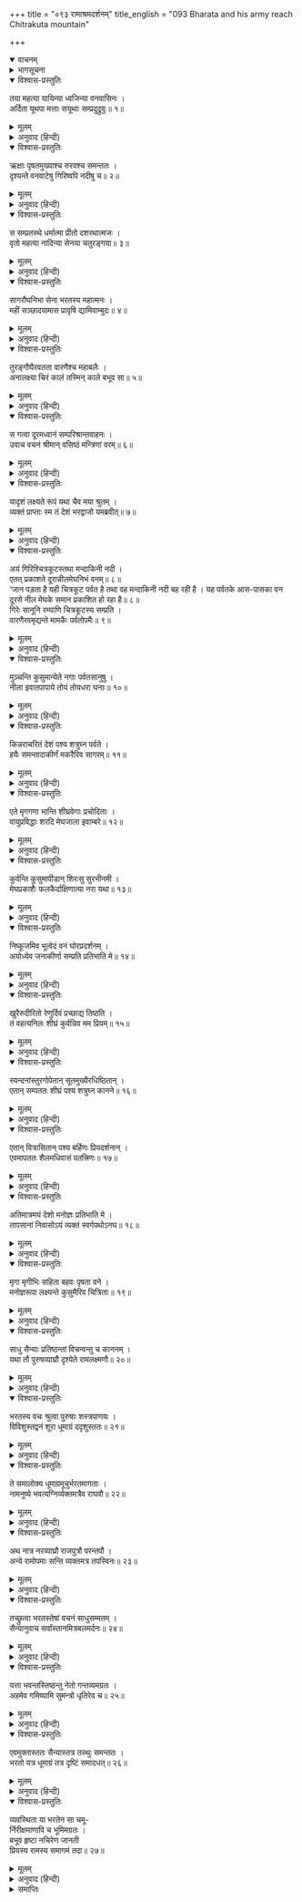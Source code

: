 +++
title = "०९३ रामाश्रमदर्शनम्"
title_english = "093 Bharata and his army reach Chitrakuta mountain"

+++
<details open><summary>वाचनम्</summary>
<div caption="श्रीराम-हरिसीताराममूर्ति-घनपाठिभ्यां वचनम्" class="audioEmbed" src="https://archive.org/download/Ramayana-recitation-Sriram-harisItArAmamUrti-Ghanapaati-v2/Kanda_2/Kanda_2_AYK-093-Rama_Shrama_Darshanam.mp3"></div>
</details>

<details><summary>भागसूचना</summary>

93. सेनासहित भरतकी चित्रकूट-यात्राका वर्णन
</details>

<details open><summary>विश्वास-प्रस्तुतिः</summary>

तया महत्या यायिन्या ध्वजिन्या वनवासिनः ।  
अर्दिता यूथपा मत्ताः सयूथाः सम्प्रदुद्रुवुः॥ १॥
</details>

<details><summary>मूलम्</summary>

तया महत्या यायिन्या ध्वजिन्या वनवासिनः ।  
अर्दिता यूथपा मत्ताः सयूथाः सम्प्रदुद्रुवुः॥ १॥
</details>

<details><summary>अनुवाद (हिन्दी)</summary>

यात्रा करनेवाली उस विशाल वाहिनीसे पीड़ित हो वनवासी यूथपति मतवाले हाथी आदि अपने यूथोंके साथ भाग चले॥ १॥
</details>

<details open><summary>विश्वास-प्रस्तुतिः</summary>

ऋक्षाः पृषतमुख्याश्च रुरवश्च समन्ततः ।  
दृश्यन्ते वनवाटेषु गिरिष्वपि नदीषु च॥ २॥
</details>

<details><summary>मूलम्</summary>

ऋक्षाः पृषतमुख्याश्च रुरवश्च समन्ततः ।  
दृश्यन्ते वनवाटेषु गिरिष्वपि नदीषु च॥ २॥
</details>

<details><summary>अनुवाद (हिन्दी)</summary>

रीछ, चितकबरे मृग तथा रुरु नामक मृग वनप्रदेशोंमें, पर्वतोंमें और नदियोंके तटोंपर चारों ओर उस सेनासे पीड़ित दिखायी देते थे॥ २॥
</details>

<details open><summary>विश्वास-प्रस्तुतिः</summary>

स सम्प्रतस्थे धर्मात्मा प्रीतो दशरथात्मजः ।  
वृतो महत्या नादिन्या सेनया चतुरङ्गया॥ ३॥
</details>

<details><summary>मूलम्</summary>

स सम्प्रतस्थे धर्मात्मा प्रीतो दशरथात्मजः ।  
वृतो महत्या नादिन्या सेनया चतुरङ्गया॥ ३॥
</details>

<details><summary>अनुवाद (हिन्दी)</summary>

महान् कोलाहल करनेवाली उस विशाल चतुरंगिणी सेनासे घिरे हुए धर्मात्मा दशरथनन्दन भरत बड़ी प्रसन्नताके साथ यात्रा कर रहे थे॥ ३॥
</details>

<details open><summary>विश्वास-प्रस्तुतिः</summary>

सागरौघनिभा सेना भरतस्य महात्मनः ।  
महीं सञ्छादयामास प्रावृषि द्यामिवाम्बुदः॥ ४॥
</details>

<details><summary>मूलम्</summary>

सागरौघनिभा सेना भरतस्य महात्मनः ।  
महीं सञ्छादयामास प्रावृषि द्यामिवाम्बुदः॥ ४॥
</details>

<details><summary>अनुवाद (हिन्दी)</summary>

जैसे वर्षा-ऋतुमें मेघोंकी घटा आकाशको ढकलेती है, उसी प्रकार महात्मा भरतकी समुद्र-जैसी उस विशाल सेनाने दूरतकके भूभागको आच्छादित कर लिया था॥
</details>

<details open><summary>विश्वास-प्रस्तुतिः</summary>

तुरङ्गौघैरवतता वारणैश्च महाबलैः ।  
अनालक्ष्या चिरं कालं तस्मिन् काले बभूव सा॥ ५॥
</details>

<details><summary>मूलम्</summary>

तुरङ्गौघैरवतता वारणैश्च महाबलैः ।  
अनालक्ष्या चिरं कालं तस्मिन् काले बभूव सा॥ ५॥
</details>

<details><summary>अनुवाद (हिन्दी)</summary>

घोड़ोंके समूहों तथा महाबली हाथियोंसे भरी और दूरतक फैली हुई वह सेना उस समय बहुत देरतक दृष्टिमें ही नहीं आती थी॥ ५॥
</details>

<details open><summary>विश्वास-प्रस्तुतिः</summary>

स गत्वा दूरमध्वानं सम्परिश्रान्तवाहनः ।  
उवाच वचनं श्रीमान् वसिष्ठं मन्त्रिणां वरम्॥ ६॥
</details>

<details><summary>मूलम्</summary>

स गत्वा दूरमध्वानं सम्परिश्रान्तवाहनः ।  
उवाच वचनं श्रीमान् वसिष्ठं मन्त्रिणां वरम्॥ ६॥
</details>

<details><summary>अनुवाद (हिन्दी)</summary>

दूरतकका रास्ता तै कर लेनेपर जब भरतकी सवारियाँ बहुत थक गयीं, तब श्रीमान् भरतने मन्त्रियोंमें श्रेष्ठ वसिष्ठजीसे कहा—॥ ६॥
</details>

<details open><summary>विश्वास-प्रस्तुतिः</summary>

यादृशं लक्ष्यते रूपं यथा चैव मया श्रुतम् ।  
व्यक्तं प्राप्ताः स्म तं देशं भरद्वाजो यमब्रवीत्॥ ७॥
</details>

<details><summary>मूलम्</summary>

यादृशं लक्ष्यते रूपं यथा चैव मया श्रुतम् ।  
व्यक्तं प्राप्ताः स्म तं देशं भरद्वाजो यमब्रवीत्॥ ७॥
</details>

<details><summary>अनुवाद (हिन्दी)</summary>

‘ब्रह्मन्! मैंने जैसा सुन रखा था और जैसा इस देशका स्वरूप दिखायी देता है, इससे स्पष्ट जान पड़ता है कि भरद्वाजजीने जहाँ पहुँचनेका आदेश दिया था, उस देशमें हमलोग आ पहुँचे हैं॥ ७॥
</details>

<details open><summary>विश्वास-प्रस्तुतिः</summary>

अयं गिरिश्चित्रकूटस्तथा मन्दाकिनी नदी ।  
एतत् प्रकाशते दूरान्नीलमेघनिभं वनम्॥ ८॥  
‘जान पड़ता है यही चित्रकूट पर्वत है तथा वह मन्दाकिनी नदी बह रही है । यह पर्वतके आस-पासका वन दूरसे नील मेघके समान प्रकाशित हो रहा है॥ ८॥  
गिरेः सानूनि रम्याणि चित्रकूटस्य सम्प्रति ।  
वारणैरवमृद्यन्ते मामकैः पर्वतोपमैः॥ ९॥
</details>

<details><summary>मूलम्</summary>

अयं गिरिश्चित्रकूटस्तथा मन्दाकिनी नदी ।  
एतत् प्रकाशते दूरान्नीलमेघनिभं वनम्॥ ८॥  
‘जान पड़ता है यही चित्रकूट पर्वत है तथा वह मन्दाकिनी नदी बह रही है । यह पर्वतके आस-पासका वन दूरसे नील मेघके समान प्रकाशित हो रहा है॥ ८॥  
गिरेः सानूनि रम्याणि चित्रकूटस्य सम्प्रति ।  
वारणैरवमृद्यन्ते मामकैः पर्वतोपमैः॥ ९॥
</details>

<details><summary>अनुवाद (हिन्दी)</summary>

‘इस समय मेरे पर्वताकार हाथी चित्रकूटके रमणीय शिखरोंका अवमर्दन कर रहे हैं॥ ९॥
</details>

<details open><summary>विश्वास-प्रस्तुतिः</summary>

मुञ्चन्ति कुसुमान्येते नगाः पर्वतसानुषु ।  
नीला इवातपापाये तोयं तोयधरा घनाः॥ १०॥
</details>

<details><summary>मूलम्</summary>

मुञ्चन्ति कुसुमान्येते नगाः पर्वतसानुषु ।  
नीला इवातपापाये तोयं तोयधरा घनाः॥ १०॥
</details>

<details><summary>अनुवाद (हिन्दी)</summary>

‘ये वृक्ष पर्वतशिखरोंपर उसी प्रकार फूलोंकी वर्षा कर रहे हैं, जैसे वर्षाकालमें नील जलधर  मेघ उनपर जलकी वृष्टि करते हैं’॥ १०॥
</details>

<details open><summary>विश्वास-प्रस्तुतिः</summary>

किन्नराचरितं देशं पश्य शत्रुघ्न पर्वते ।  
हयैः समन्तादाकीर्णं मकरैरिव सागरम्॥ ११॥
</details>

<details><summary>मूलम्</summary>

किन्नराचरितं देशं पश्य शत्रुघ्न पर्वते ।  
हयैः समन्तादाकीर्णं मकरैरिव सागरम्॥ ११॥
</details>

<details><summary>अनुवाद (हिन्दी)</summary>

(इसके बाद भरत शत्रुघ्नसे कहने लगे—) ‘शत्रुघ्न! देखो, इस पर्वतकी उपत्यकामें जो देश है, जहाँ पर किन्नर विचरा करते हैं, वही प्रदेश हमारी सेनाके घोड़ोंसे व्याप्त होकर मगरोंसे भरे हुए समुद्रके समान प्रतीत होता है॥
</details>

<details open><summary>विश्वास-प्रस्तुतिः</summary>

एते मृगगणा भान्ति शीघ्रवेगाः प्रचोदिताः ।  
वायुप्रविद्धाः शरदि मेघजाला इवाम्बरे॥ १२॥
</details>

<details><summary>मूलम्</summary>

एते मृगगणा भान्ति शीघ्रवेगाः प्रचोदिताः ।  
वायुप्रविद्धाः शरदि मेघजाला इवाम्बरे॥ १२॥
</details>

<details><summary>अनुवाद (हिन्दी)</summary>

‘सैनिकोंके खदेड़े हुए ये मृगोंके झुंड तीव्र वेगसे भागते हुए वैसी ही शोभा पा रहे हैं, जैसे शरत्-कालके आकाशमें हवासे उड़ाये गये बादलोंके समूह सुशोभित होते हैं॥ १२॥
</details>

<details open><summary>विश्वास-प्रस्तुतिः</summary>

कुर्वन्ति कुसुमापीडान् शिरःसु सुरभीनमी ।  
मेघप्रकाशैः फलकैर्दाक्षिणात्या नरा यथा॥ १३॥
</details>

<details><summary>मूलम्</summary>

कुर्वन्ति कुसुमापीडान् शिरःसु सुरभीनमी ।  
मेघप्रकाशैः फलकैर्दाक्षिणात्या नरा यथा॥ १३॥
</details>

<details><summary>अनुवाद (हिन्दी)</summary>

‘ये सैनिक अथवा वृक्ष मेघके समान कान्तिवाली ढालोंसे उपलक्षित होनेवाले दक्षिण भारतीय मनुष्योंके समान अपने मस्तकों अथवा शाखाओंपर सुगन्धित पुष्प गुच्छमय आभूषणोंको धारण करते हैं॥ १३॥
</details>

<details open><summary>विश्वास-प्रस्तुतिः</summary>

निष्कूजमिव भूत्वेदं वनं घोरप्रदर्शनम् ।  
अयोध्येव जनाकीर्णा सम्प्रति प्रतिभाति मे॥ १४॥
</details>

<details><summary>मूलम्</summary>

निष्कूजमिव भूत्वेदं वनं घोरप्रदर्शनम् ।  
अयोध्येव जनाकीर्णा सम्प्रति प्रतिभाति मे॥ १४॥
</details>

<details><summary>अनुवाद (हिन्दी)</summary>

‘यह वन जो पहले जनरव-शून्य होनेके कारण अत्यन्त भयंकर दिखायी देता था, वही इस समय हमारे साथ आये हुए लोगोंसे व्याप्त होनेके कारण मुझे अयोध्यापुरीके समान प्रतीत होता है॥ १४॥
</details>

<details open><summary>विश्वास-प्रस्तुतिः</summary>

खुरैरुदीरितो रेणुर्दिवं प्रच्छाद्य तिष्ठति ।  
तं वहत्यनिलः शीघ्रं कुर्वन्निव मम प्रियम्॥ १५॥
</details>

<details><summary>मूलम्</summary>

खुरैरुदीरितो रेणुर्दिवं प्रच्छाद्य तिष्ठति ।  
तं वहत्यनिलः शीघ्रं कुर्वन्निव मम प्रियम्॥ १५॥
</details>

<details><summary>अनुवाद (हिन्दी)</summary>

‘घोड़ोंकी टापोंसे उड़ी हुई धूल आकाशको आच्छादित करके स्थित होती है, परंतु उसे हवा मेरा प्रिय करती हुई-सी शीघ्र ही अन्यत्र उड़ा ले जाती है॥
</details>

<details open><summary>विश्वास-प्रस्तुतिः</summary>

स्यन्दनांस्तुरगोपेतान् सूतमुख्यैरधिष्ठितान् ।  
एतान् सम्पततः शीघ्रं पश्य शत्रुघ्न कानने॥ १६॥
</details>

<details><summary>मूलम्</summary>

स्यन्दनांस्तुरगोपेतान् सूतमुख्यैरधिष्ठितान् ।  
एतान् सम्पततः शीघ्रं पश्य शत्रुघ्न कानने॥ १६॥
</details>

<details><summary>अनुवाद (हिन्दी)</summary>

‘शत्रुघ्न! देखो, इस वनमें घोड़ोंसे जुते हुए और श्रेष्ठ सारथियोंद्वारा संचालित हुए ये रथ कितनी शीघ्रतासे आगे बढ़ रहे हैं॥ १६॥
</details>

<details open><summary>विश्वास-प्रस्तुतिः</summary>

एतान् वित्रासितान् पश्य बर्हिणः प्रियदर्शनान् ।  
एवमापततः शैलमधिवासं पतत्त्रिणः॥ १७॥
</details>

<details><summary>मूलम्</summary>

एतान् वित्रासितान् पश्य बर्हिणः प्रियदर्शनान् ।  
एवमापततः शैलमधिवासं पतत्त्रिणः॥ १७॥
</details>

<details><summary>अनुवाद (हिन्दी)</summary>

‘जो देखनेमें बड़े प्यारे लगते हैं उन मोरोंको तो देखो । ये हमारे सैनिकोंके भयसे कितने डरे हुए हैं । इसी प्रकार अपने आवास-स्थान पर्वतकी ओर उड़ते हुए अन्य पक्षियोंपर भी दृष्टिपात करो॥ १७॥
</details>

<details open><summary>विश्वास-प्रस्तुतिः</summary>

अतिमात्रमयं देशो मनोज्ञः प्रतिभाति मे ।  
तापसानां निवासोऽयं व्यक्तं स्वर्गपथोऽनघ॥ १८॥
</details>

<details><summary>मूलम्</summary>

अतिमात्रमयं देशो मनोज्ञः प्रतिभाति मे ।  
तापसानां निवासोऽयं व्यक्तं स्वर्गपथोऽनघ॥ १८॥
</details>

<details><summary>अनुवाद (हिन्दी)</summary>

‘निष्पाप शत्रुघ्न! यह देश मुझे बड़ा ही मनोहर प्रतीत होता है । तपस्वी जनोंका यह निवासस्थान वास्तवमें स्वर्गीय पथ है॥ १८॥
</details>

<details open><summary>विश्वास-प्रस्तुतिः</summary>

मृगा मृगीभिः सहिता बहवः पृषता वने ।  
मनोज्ञरूपा लक्ष्यन्ते कुसुमैरिव चित्रिताः॥ १९॥
</details>

<details><summary>मूलम्</summary>

मृगा मृगीभिः सहिता बहवः पृषता वने ।  
मनोज्ञरूपा लक्ष्यन्ते कुसुमैरिव चित्रिताः॥ १९॥
</details>

<details><summary>अनुवाद (हिन्दी)</summary>

‘इस वनमें मृगियोंके साथ विचरनेवाले बहुत-से चितकबरे मृग ऐसे मनोहर दिखायी देते हैं, मानो इन्हें फूलोंसे चित्रित—सुसज्जित किया गया हो॥ १९॥
</details>

<details open><summary>विश्वास-प्रस्तुतिः</summary>

साधु सैन्याः प्रतिष्ठन्तां विचन्वन्तु च काननम् ।  
यथा तौ पुरुषव्याघ्रौ दृश्येते रामलक्ष्मणौ॥ २०॥
</details>

<details><summary>मूलम्</summary>

साधु सैन्याः प्रतिष्ठन्तां विचन्वन्तु च काननम् ।  
यथा तौ पुरुषव्याघ्रौ दृश्येते रामलक्ष्मणौ॥ २०॥
</details>

<details><summary>अनुवाद (हिन्दी)</summary>

‘मेरे सैनिक यथोचित रूपसे आगे बढ़ें और वनमें सब ओर खोजें, जिससे उन दोनों पुरुषसिंह श्रीराम और लक्ष्मणका पता लग जाय’॥ २०॥
</details>

<details open><summary>विश्वास-प्रस्तुतिः</summary>

भरतस्य वचः श्रुत्वा पुरुषाः शस्त्रपाणयः ।  
विविशुस्तद्वनं शूरा धूमाग्रं ददृशुस्ततः॥ २१॥
</details>

<details><summary>मूलम्</summary>

भरतस्य वचः श्रुत्वा पुरुषाः शस्त्रपाणयः ।  
विविशुस्तद्वनं शूरा धूमाग्रं ददृशुस्ततः॥ २१॥
</details>

<details><summary>अनुवाद (हिन्दी)</summary>

भरतका यह वचन सुनकर बहुत-से शूरवीर पुरुषोंने हाथोंमें हथियार लेकर उस वनमें प्रवेश किया । तदनन्तर आगे जानेपर उन्हें कुछ दूरपर ऊपरको धुआँ उठता दिखायी दिया॥ २१॥
</details>

<details open><summary>विश्वास-प्रस्तुतिः</summary>

ते समालोक्य धूमाग्रमूचुर्भरतमागताः ।  
नामनुष्ये भवत्यग्निर्व्यक्तमत्रैव राघवौ॥ २२॥
</details>

<details><summary>मूलम्</summary>

ते समालोक्य धूमाग्रमूचुर्भरतमागताः ।  
नामनुष्ये भवत्यग्निर्व्यक्तमत्रैव राघवौ॥ २२॥
</details>

<details><summary>अनुवाद (हिन्दी)</summary>

उस धूमशिखाको देखकर वे लौट आये और भरतसे बोले—‘प्रभो! जहाँ कोई मनुष्य नहीं होता, वहाँ आग नहीं होती । अतः श्रीराम और लक्ष्मण अवश्य यहीं होंगे॥
</details>

<details open><summary>विश्वास-प्रस्तुतिः</summary>

अथ नात्र नरव्याघ्रौ राजपुत्रौ परन्तपौ ।  
अन्ये रामोपमाः सन्ति व्यक्तमत्र तपस्विनः॥ २३॥
</details>

<details><summary>मूलम्</summary>

अथ नात्र नरव्याघ्रौ राजपुत्रौ परन्तपौ ।  
अन्ये रामोपमाः सन्ति व्यक्तमत्र तपस्विनः॥ २३॥
</details>

<details><summary>अनुवाद (हिन्दी)</summary>

‘यदि शत्रुओंको संताप देनेवाले पुरुषसिंह राजकुमार श्रीराम और लक्ष्मण यहाँ न हों तो भी श्रीराम-जैसे तेजस्वी दूसरे कोई तपस्वी तो अवश्य ही होंगे’॥ २३॥
</details>

<details open><summary>विश्वास-प्रस्तुतिः</summary>

तच्छ्रुत्वा भरतस्तेषां वचनं साधुसम्मतम् ।  
सैन्यानुवाच सर्वांस्तानमित्रबलमर्दनः॥ २४॥
</details>

<details><summary>मूलम्</summary>

तच्छ्रुत्वा भरतस्तेषां वचनं साधुसम्मतम् ।  
सैन्यानुवाच सर्वांस्तानमित्रबलमर्दनः॥ २४॥
</details>

<details><summary>अनुवाद (हिन्दी)</summary>

उनकी बातें श्रेष्ठ पुरुषोंद्वारा मानने योग्य थीं, उन्हें सुनकर शत्रुसेनाका मर्दन करनेवाले भरतने उन समस्त सैनिकोंसे कहा—॥ २४॥
</details>

<details open><summary>विश्वास-प्रस्तुतिः</summary>

यत्ता भवन्तस्तिष्ठन्तु नेतो गन्तव्यमग्रतः ।  
अहमेव गमिष्यामि सुमन्त्रो धृतिरेव च॥ २५॥
</details>

<details><summary>मूलम्</summary>

यत्ता भवन्तस्तिष्ठन्तु नेतो गन्तव्यमग्रतः ।  
अहमेव गमिष्यामि सुमन्त्रो धृतिरेव च॥ २५॥
</details>

<details><summary>अनुवाद (हिन्दी)</summary>

‘तुम सब लोग सावधान होकर यहीं ठहरो! यहाँसे आगे न जाना । अब मैं ही वहाँ जाऊँगा । मेरे साथ सुमन्त्र और धृति भी रहेंगे’॥ २५॥
</details>

<details open><summary>विश्वास-प्रस्तुतिः</summary>

एवमुक्तास्ततः सैन्यास्तत्र तस्थुः समन्ततः ।  
भरतो यत्र धूमाग्रं तत्र दृष्टिं समादधत्॥ २६॥
</details>

<details><summary>मूलम्</summary>

एवमुक्तास्ततः सैन्यास्तत्र तस्थुः समन्ततः ।  
भरतो यत्र धूमाग्रं तत्र दृष्टिं समादधत्॥ २६॥
</details>

<details><summary>अनुवाद (हिन्दी)</summary>

उनकी ऐसी आज्ञा पाकर समस्त सैनिक वहीं सब ओर फैलकर खड़े हो गये और भरतने जहाँ धुआँ उठ रहा था, उस ओर अपनी दृष्टि स्थिर की॥ २६॥
</details>

<details open><summary>विश्वास-प्रस्तुतिः</summary>

व्यवस्थिता या भरतेन सा चमू-  
र्निरीक्षमाणापि च भूमिमग्रतः ।  
बभूव हृष्टा नचिरेण जानती  
प्रियस्य रामस्य समागमं तदा॥ २७॥
</details>

<details><summary>मूलम्</summary>

व्यवस्थिता या भरतेन सा चमू-  
र्निरीक्षमाणापि च भूमिमग्रतः ।  
बभूव हृष्टा नचिरेण जानती  
प्रियस्य रामस्य समागमं तदा॥ २७॥
</details>

<details><summary>अनुवाद (हिन्दी)</summary>

भरतके द्वारा वहाँ ठहरायी गयी वह सेना आगेकी भूमिका निरीक्षण करती हुई भी वहाँ हर्षपूर्वक खड़ी रही; क्योंकि उस समय उसे मालूम हो गया था कि अब शीघ्र ही श्रीरामचन्द्रजीसे मिलनेका अवसर आनेवाला है॥ १७॥
</details>

<details><summary>समाप्तिः</summary>

इत्यार्षे श्रीमद्रामायणे वाल्मीकीये आदिकाव्येऽयोध्याकाण्डे त्रिनवतितमः सर्गः॥ ९३॥  
इस प्रकार श्रीवाल्मीकिनिर्मित आर्षरामायण आदिकाव्यके अयोध्याकाण्डमें तिरानबेवाँ सर्ग पूरा हुआ॥ ९३॥
</details>

